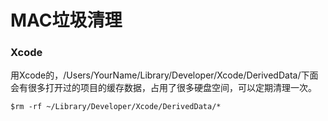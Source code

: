 # MAC垃圾清理
### Xcode
用Xcode的，/Users/YourName/Library/Developer/Xcode/DerivedData/下面会有很多打开过的项目的缓存数据，占用了很多硬盘空间，可以定期清理一次。
```
$rm -rf ~/Library/Developer/Xcode/DerivedData/*
```